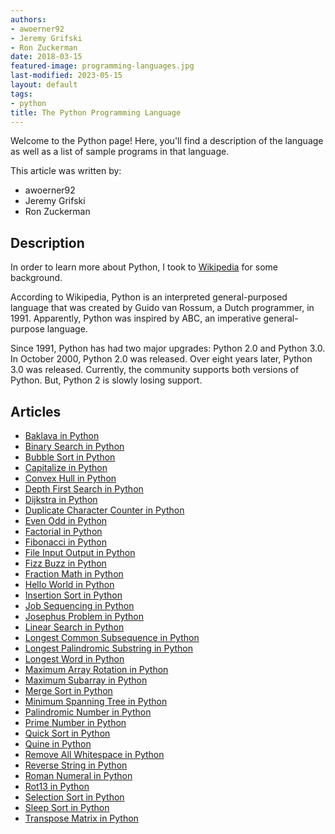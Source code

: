 ```yaml
---
authors:
- awoerner92
- Jeremy Grifski
- Ron Zuckerman
date: 2018-03-15
featured-image: programming-languages.jpg
last-modified: 2023-05-15
layout: default
tags:
- python
title: The Python Programming Language
---
```


Welcome to the Python page! Here, you'll find a description of the language as well as a list of sample programs in that language.

This article was written by:

- awoerner92
- Jeremy Grifski
- Ron Zuckerman

## Description

In order to learn more about Python, I took to [Wikipedia][1] for some background.

According to Wikipedia, Python is an interpreted general-purposed language that was created by Guido van Rossum, 
a Dutch programmer, in 1991. Apparently, Python was inspired by ABC, an imperative general-purpose language.

Since 1991, Python has had two major upgrades: Python 2.0 and Python 3.0. In October 2000, Python 2.0 was released. 
Over eight years later, Python 3.0 was released. Currently, the community supports both versions of Python. 
But, Python 2 is slowly losing support.

[1]: https://en.wikipedia.org/wiki/Python_(programming_language)


## Articles

- [Baklava in Python](https://sampleprograms.io/projects/baklava/python)
- [Binary Search in Python](https://sampleprograms.io/projects/binary-search/python)
- [Bubble Sort in Python](https://sampleprograms.io/projects/bubble-sort/python)
- [Capitalize in Python](https://sampleprograms.io/projects/capitalize/python)
- [Convex Hull in Python](https://sampleprograms.io/projects/convex-hull/python)
- [Depth First Search in Python](https://sampleprograms.io/projects/depth-first-search/python)
- [Dijkstra in Python](https://sampleprograms.io/projects/dijkstra/python)
- [Duplicate Character Counter in Python](https://sampleprograms.io/projects/duplicate-character-counter/python)
- [Even Odd in Python](https://sampleprograms.io/projects/even-odd/python)
- [Factorial in Python](https://sampleprograms.io/projects/factorial/python)
- [Fibonacci in Python](https://sampleprograms.io/projects/fibonacci/python)
- [File Input Output in Python](https://sampleprograms.io/projects/file-input-output/python)
- [Fizz Buzz in Python](https://sampleprograms.io/projects/fizz-buzz/python)
- [Fraction Math in Python](https://sampleprograms.io/projects/fraction-math/python)
- [Hello World in Python](https://sampleprograms.io/projects/hello-world/python)
- [Insertion Sort in Python](https://sampleprograms.io/projects/insertion-sort/python)
- [Job Sequencing in Python](https://sampleprograms.io/projects/job-sequencing/python)
- [Josephus Problem in Python](https://sampleprograms.io/projects/josephus-problem/python)
- [Linear Search in Python](https://sampleprograms.io/projects/linear-search/python)
- [Longest Common Subsequence in Python](https://sampleprograms.io/projects/longest-common-subsequence/python)
- [Longest Palindromic Substring in Python](https://sampleprograms.io/projects/longest-palindromic-substring/python)
- [Longest Word in Python](https://sampleprograms.io/projects/longest-word/python)
- [Maximum Array Rotation in Python](https://sampleprograms.io/projects/maximum-array-rotation/python)
- [Maximum Subarray in Python](https://sampleprograms.io/projects/maximum-subarray/python)
- [Merge Sort in Python](https://sampleprograms.io/projects/merge-sort/python)
- [Minimum Spanning Tree in Python](https://sampleprograms.io/projects/minimum-spanning-tree/python)
- [Palindromic Number in Python](https://sampleprograms.io/projects/palindromic-number/python)
- [Prime Number in Python](https://sampleprograms.io/projects/prime-number/python)
- [Quick Sort in Python](https://sampleprograms.io/projects/quick-sort/python)
- [Quine in Python](https://sampleprograms.io/projects/quine/python)
- [Remove All Whitespace in Python](https://sampleprograms.io/projects/remove-all-whitespace/python)
- [Reverse String in Python](https://sampleprograms.io/projects/reverse-string/python)
- [Roman Numeral in Python](https://sampleprograms.io/projects/roman-numeral/python)
- [Rot13 in Python](https://sampleprograms.io/projects/rot13/python)
- [Selection Sort in Python](https://sampleprograms.io/projects/selection-sort/python)
- [Sleep Sort in Python](https://sampleprograms.io/projects/sleep-sort/python)
- [Transpose Matrix in Python](https://sampleprograms.io/projects/transpose-matrix/python)